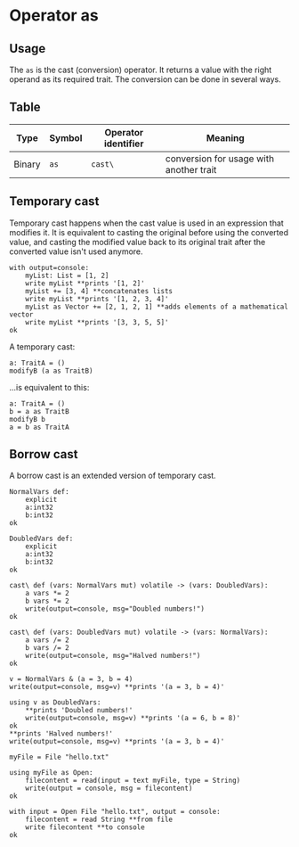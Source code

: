 # Operator as

## Usage
The `as` is the cast (conversion) operator. It returns a value with the right operand as its required trait. The conversion can be done in several ways.

## Table

| Type   | Symbol | Operator identifier | Meaning |
| ------ | ------ | ------------------- | ------- |
| Binary | `as` | `cast\` | conversion for usage with another trait |

## Temporary cast
Temporary cast happens when the cast value is used in an expression that modifies it. It is equivalent to casting the original before using the converted value, and casting the modified value back to its original trait after the converted value isn't used anymore.

```{.chakral caption="Example of a temporary cast"}
with output=console:
    myList: List = [1, 2]
    write myList **prints '[1, 2]'
    myList += [3, 4] **concatenates lists
    write myList **prints '[1, 2, 3, 4]'
    myList as Vector += [2, 1, 2, 1] **adds elements of a mathematical vector
    write myList **prints '[3, 3, 5, 5]'
ok
```

A temporary cast:
```{.chakral}
a: TraitA = ()
modifyB (a as TraitB)
```
...is equivalent to this:
```{.chakral}
a: TraitA = ()
b = a as TraitB
modifyB b
a = b as TraitA
```

## Borrow cast
A borrow cast is an extended version of temporary cast.

```{.chakral caption="Example of a borrow cast"}
NormalVars def:
    explicit
    a:int32
    b:int32
ok

DoubledVars def:
    explicit
    a:int32
    b:int32
ok

cast\ def (vars: NormalVars mut) volatile -> (vars: DoubledVars):
    a vars *= 2
    b vars *= 2
    write(output=console, msg="Doubled numbers!")
ok

cast\ def (vars: DoubledVars mut) volatile -> (vars: NormalVars):
    a vars /= 2
    b vars /= 2
    write(output=console, msg="Halved numbers!")
ok

v = NormalVars & (a = 3, b = 4)
write(output=console, msg=v) **prints '(a = 3, b = 4)'

using v as DoubledVars:
    **prints 'Doubled numbers!'
    write(output=console, msg=v) **prints '(a = 6, b = 8)'
ok
**prints 'Halved numbers!'
write(output=console, msg=v) **prints '(a = 3, b = 4)'
```

```{.chakral caption="Example of RAII using a borrow cast"}
myFile = File "hello.txt"

using myFile as Open:
    filecontent = read(input = text myFile, type = String)
    write(output = console, msg = filecontent)
ok
```

```{.chakral caption="Conscise example of RAII using a borrow cast"}
with input = Open File "hello.txt", output = console:
    filecontent = read String **from file
    write filecontent **to console
ok
```